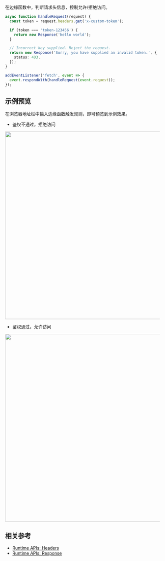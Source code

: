 在边缘函数中，判断请求头信息，控制允许/拒绝访问。

```typescript
async function handleRequest(request) {
  const token = request.headers.get('x-custom-token');

  if (token === 'token-123456') {
    return new Response('hello world');
  }

  // Incorrect key supplied. Reject the request.
  return new Response('Sorry, you have supplied an invalid token.', {
    status: 403,
  });
}

addEventListener('fetch', event => {
  event.respondWith(handleRequest(event.request));
});
```

## 示例预览

在浏览器地址栏中输入边缘函数触发规则，即可预览到示例效果。

- 鉴权不通过，拒绝访问

<img src="https://user-images.githubusercontent.com/117053395/207557639-f34222d8-dd07-4cdc-870b-4188cab977af.png" width=609px>

- 鉴权通过，允许访问

<img src="https://user-images.githubusercontent.com/117053395/207559167-9b20f019-d021-4e76-a709-36b040823b4b.png" width=609px>

## 相关参考
- [Runtime APIs: Headers](https://cloud.tencent.com/document/product/1552/81903)
- [Runtime APIs: Response](https://cloud.tencent.com/document/product/1552/81917)
